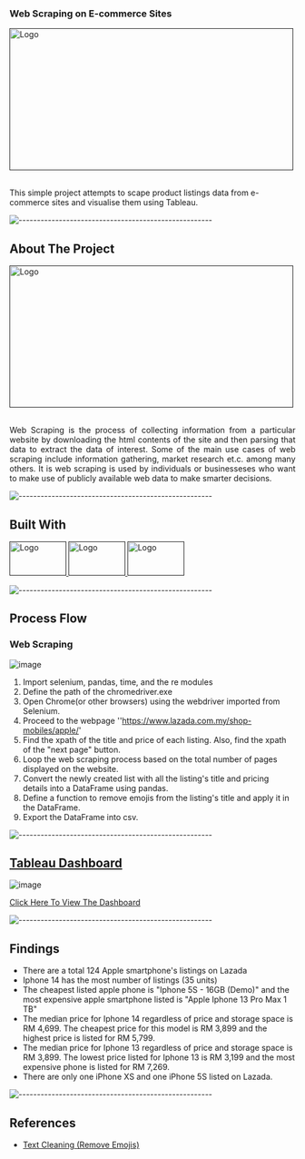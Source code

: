 
<!-- PROJECT SHIELDS -->
<!--
*** I'm using markdown "reference style" links for readability.
*** Reference links a![Figure_1](https://user-images.githubusercontent.com/97498951/211147586-8bb7a7e3-88b6-477a-835e-0df8c9e8b3b6.png)
re enclosed in brackets [ ] instead of parentheses ( ).
*** See the bottom of this document for the declaration of the reference variables
*** for contributors-url, forks-url, etc. This is an optional, concise syntax you may use.
*** https://www.markdownguide.org/basic-syntax/#reference-style-links
-->

  <h3

## <p> Web Scraping on E-commerce Sites</p>

<!-- PROJECT LOGO -->

<div align="left">
  <a href="">
    <img src="https://miro.medium.com/max/1400/1*1QcqrOoDE1rKa0NTp1iEtw.png" alt="Logo" width="500" height="250">
  </a>
  </div>
  
  
  <br />
  <p align="left">
   This simple project attempts to scape product listings data from e-commerce sites and visualise them using Tableau.
    <br />
   
  </p>




![-----------------------------------------------------](https://raw.githubusercontent.com/andreasbm/readme/master/assets/lines/rainbow.png)
<!-- ABOUT THE PROJECT -->
## About The Project
                         
<div align="">
  <a href="">
    <img src="https://res.cloudinary.com/dyd911kmh/image/upload/f_auto,q_auto:best/v1587503051/web1_jpfixv.png" alt="Logo" width="500" height="250">
  </a>

<br />
  <br />
<p align="justify">Web Scraping is the process of collecting information from a particular website by downloading the html contents of the site and then parsing that data to extract the data of interest. Some of the main use cases of web scraping include information gathering, market research et.c. among many others. It is web scraping is used by individuals or businesseses who want to make use of publicly available web data to make smarter decisions.

![-----------------------------------------------------](https://raw.githubusercontent.com/andreasbm/readme/master/assets/lines/rainbow.png)


## Built With
<div align="">
  <a href="">
    <img src="https://www.devopsschool.com/blog/wp-content/uploads/2022/03/Python-01-2.png" alt="Logo" width="100" height="60">
     <img src="https://crackerzin.com/wp-content/uploads/2020/05/tableau.png" alt="Logo" width="100" height="60">
    <img src="https://blog.knoldus.com/wp-content/uploads/2021/03/selenium.png" alt="Logo" width="100" height="60">
  </a>
  


![-----------------------------------------------------](https://raw.githubusercontent.com/andreasbm/readme/master/assets/lines/rainbow.png)
## Process Flow 
### Web Scraping

![image](https://user-images.githubusercontent.com/97498951/216298637-bcb187f8-96ad-48f1-8fbe-768857552f5e.png)

   1. Import selenium, pandas, time, and the re modules
   2. Define the path of the chromedriver.exe
   3. Open Chrome(or other browsers) using the webdriver imported from Selenium.
   4. Proceed to the webpage ''https://www.lazada.com.my/shop-mobiles/apple/'
   5. Find the xpath of the title and price of each listing. Also, find the xpath of the "next page" button.
   6. Loop the web scraping process based on the total number of pages displayed on the website.
   7. Convert the newly created list with all the listing's title and pricing details into a DataFrame using pandas.
   8. Define a function to remove emojis from the listing's title and apply it in the DataFrame.
   9. Export the DataFrame into csv.
  
![-----------------------------------------------------](https://raw.githubusercontent.com/andreasbm/readme/master/assets/lines/rainbow.png)

## [Tableau Dashboard](https://public.tableau.com/app/profile/zhiming/viz/IphoneListingsonLazadaDashboard/Dashboard1?publish=yes)

![image](https://user-images.githubusercontent.com/97498951/216310882-0122d036-5907-4866-a6c6-80eb2af52229.png)

[ Click Here To View The Dashboard ](https://public.tableau.com/app/profile/zhiming/viz/IphoneListingsonLazadaDashboard/Dashboard1?publish=yes)

![-----------------------------------------------------](https://raw.githubusercontent.com/andreasbm/readme/master/assets/lines/rainbow.png)

## Findings
- There are a total 124 Apple smartphone's listings on Lazada
- Iphone 14 has the most number of listings (35 units)
- The cheapest listed apple phone is "Iphone 5S - 16GB (Demo)" and the most expensive apple smartphone listed is "Apple Iphone 13 Pro Max 1 TB"
- The median price for Iphone 14 regardless of price and storage space is RM 4,699. The cheapest price for this model is RM 3,899 and the highest price is listed for RM 5,799.
- The median price for Iphone 13 regardless of price and storage space is RM 3,899. The lowest price listed for Iphone 13 is RM 3,199 and the most expensive phone is listed for RM 7,269.
- There are only one iPhone XS and one iPhone 5S listed on Lazada.






![-----------------------------------------------------](https://raw.githubusercontent.com/andreasbm/readme/master/assets/lines/rainbow.png)
<!-- References -->
## References 
* [Text Cleaning (Remove Emojis) ](https://gist.github.com/slowkow/7a7f61f495e3dbb7e3d767f97bd7304b)



<!-- MARKDOWN LINKS & IMAGES -->
<!-- https://www.markdownguide.org/basic-syntax/#reference-style-links -->
[contributors-shield]: https://img.shields.io/github/contributors/othneildrew/Best-README-Template.svg?style=for-the-badge
[contributors-url]: https://github.com/othneildrew/Best-README-Template/graphs/contributors
[forks-shield]: https://img.shields.io/github/forks/othneildrew/Best-README-Template.svg?style=for-the-badge
[forks-url]: https://github.com/othneildrew/Best-README-Template/network/members
[stars-shield]: https://img.shields.io/github/stars/othneildrew/Best-README-Template.svg?style=for-the-badge
[stars-url]: https://github.com/othneildrew/Best-README-Template/stargazers
[issues-shield]: https://img.shields.io/github/issues/othneildrew/Best-README-Template.svg?style=for-the-badge
[issues-url]: https://github.com/othneildrew/Best-README-Template/issues
[license-shield]: https://img.shields.io/github/license/othneildrew/Best-README-Template.svg?style=for-the-badge
[license-url]: https://github.com/othneildrew/Best-README-Template/blob/master/LICENSE.txt
[linkedin-shield]: https://img.shields.io/badge/-LinkedIn-black.svg?style=for-the-badge&logo=linkedin&colorB=555
[linkedin-url]: https://linkedin.com/in/othneildrew
[product-screenshot]: images/screenshot.png
[Next.js]: https://img.shields.io/badge/next.js-000000?style=for-the-badge&logo=nextdotjs&logoColor=white
[Next-url]: https://nextjs.org/
[React.js]: https://img.shields.io/badge/React-20232A?style=for-the-badge&logo=react&logoColor=61DAFB
[React-url]: https://reactjs.org/
[Vue.js]: https://img.shields.io/badge/Vue.js-35495E?style=for-the-badge&logo=vuedotjs&logoColor=4FC08D
[Vue-url]: https://vuejs.org/
[Angular.io]: https://img.shields.io/badge/Angular-DD0031?style=for-the-badge&logo=angular&logoColor=white
[Angular-url]: https://angular.io/
[Svelte.dev]: https://img.shields.io/badge/Svelte-4A4A55?style=for-the-badge&logo=svelte&logoColor=FF3E00
[Svelte-url]: https://svelte.dev/
[Laravel.com]: https://img.shields.io/badge/Laravel-FF2D20?style=for-the-badge&logo=laravel&logoColor=white
[Laravel-url]: https://laravel.com
[Bootstrap.com]: https://img.shields.io/badge/Bootstrap-563D7C?style=for-the-badge&logo=bootstrap&logoColor=white
[Bootstrap-url]: https://getbootstrap.com
[JQuery.com]: https://img.shields.io/badge/jQuery-0769AD?style=for-the-badge&logo=jquery&logoColor=white
[JQuery-url]: https://jquery.com 
[Python]: https://1000logos.net/wp-content/uploads/2020/08/Python-Logo.jpg

